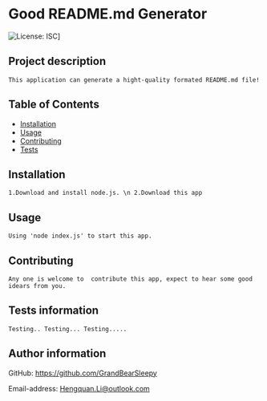 # Good README.md Generator

![License: ISC](https://img.shields.io/badge/Licence-None-white.svg)]

## Project description
    This application can generate a hight-quality formated README.md file!

## Table of Contents
* [Installation](#installation)
* [Usage](#usage)
* [Contributing](#contributing)
* [Tests](#tests-information)

## Installation
    1.Download and install node.js. \n 2.Download this app

## Usage
    Using 'node index.js' to start this app.

## Contributing
    Any one is welcome to  contribute this app, expect to hear some good idears from you.

## Tests information
    Testing.. Testing... Testing.....

## Author information
  GitHub: https://github.com/GrandBearSleepy

  Email-address: Hengquan.Li@outlook.com

